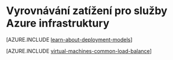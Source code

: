 <properties
    pageTitle="Vyrovnávání zatížení pro infrastruktury služby | Microsoft Azure"
    description="Popisuje dva typy Vyrovnávání zatížení nepodporuje Azure: načíst vyrovnávání cloudovým službám a Azure přenosy správce pro přenos klienta."
    services="load-balancer"
    documentationCenter=""
    authors="sdwheeler"
    manager="carmonm"
    editor=""/>

<tags
    ms.service="load-balancer"
    ms.workload="infrastructure-services"
    ms.tgt_pltfrm="vm-windows"
    ms.devlang="na"
    ms.topic="article"
    ms.date="02/02/2016"
    ms.author="sewhee"/>

# <a name="load-balancing-for-azure-infrastructure-services"></a>Vyrovnávání zatížení pro služby Azure infrastruktury

[AZURE.INCLUDE [learn-about-deployment-models](../../includes/learn-about-deployment-models-both-include.md)]

[AZURE.INCLUDE [virtual-machines-common-load-balance](../../includes/virtual-machines-common-load-balance.md)]
